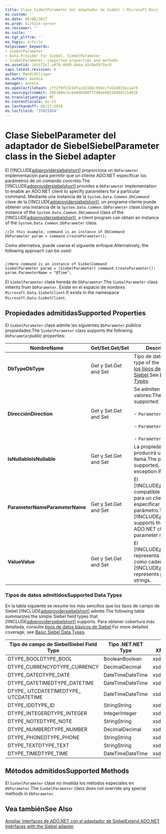 ```yaml
---
title: Clase SiebelParameter del adaptador de Siebel | Microsoft Docs
ms.custom: ''
ms.date: 06/08/2017
ms.prod: biztalk-server
ms.reviewer: ''
ms.suite: ''
ms.tgt_pltfrm: ''
ms.topic: article
helpviewer_keywords:
- SiebelParameter
- Data Provider for Siebel, SiebelParameter
- SiebelParameter, supported properties and methods
ms.assetid: 1dcb72c7-a470-4609-8aba-a5c8ad5f3ac9
caps.latest.revision: 6
author: MandiOhlinger
ms.author: mandia
manager: anneta
ms.openlocfilehash: cff2f0f5324dfacd118bc59dccfa524819acaa75
ms.sourcegitcommit: 266308ec5c6a9d8d80ff298ee6051b4843c5d626
ms.translationtype: MT
ms.contentlocale: es-ES
ms.lasthandoff: 06/27/2018
ms.locfileid: "37021954"
---
```

# <a name="siebelparameter-class-in-the-siebel-adapter"></a><span data-ttu-id="67c74-102">Clase SiebelParameter del adaptador de Siebel</span><span class="sxs-lookup"><span data-stu-id="67c74-102">SiebelParameter class in the Siebel adapter</span></span>
<span data-ttu-id="67c74-103">El [!INCLUDE[adoprovidersiebelshort](../../includes/adoprovidersiebelshort-md.md)] proporciona un `DbParameter` implementación para permitir que un cliente ADO.NET especificar los parámetros de un comando concreto.</span><span class="sxs-lookup"><span data-stu-id="67c74-103">The [!INCLUDE[adoprovidersiebelshort](../../includes/adoprovidersiebelshort-md.md)] provides a `DbParameter` implementation to enable an ADO.NET client to specify parameters for a particular command.</span></span> <span data-ttu-id="67c74-104">Mediante una instancia de la `System.Data.Common.DbCommand` clase de la [!INCLUDE[adoprovidersiebelshort](../../includes/adoprovidersiebelshort-md.md)], un programa cliente puede obtener una instancia de la `System.Data.Common.DbParameter` clase.</span><span class="sxs-lookup"><span data-stu-id="67c74-104">Using an instance of the `System.Data.Common.DbCommand` class of the [!INCLUDE[adoprovidersiebelshort](../../includes/adoprovidersiebelshort-md.md)], a client program can obtain an instance of the `System.Data.Common.DbParameter` class.</span></span>  

```  
//In this example, command is an instance of DbCommand  
DbParameter param = command.CreateParameter();  
```  

 <span data-ttu-id="67c74-105">Como alternativa, puede usarse el siguiente enfoque:</span><span class="sxs-lookup"><span data-stu-id="67c74-105">Alternatively, the following approach can be used:</span></span>  

```  

//Here command is an instance of SiebelCommand  
SiebelParameter param = (SiebelParameter) command.CreateParameter();                  
param.ParameterName = "@Time";  
```  

 <span data-ttu-id="67c74-106">El `SiebelParameter` clase hereda de `DbParameter`.</span><span class="sxs-lookup"><span data-stu-id="67c74-106">The `SiebelParameter` class inherits from `DbParameter`.</span></span>  <span data-ttu-id="67c74-107">Existe en el espacio de nombres `Microsoft.Data.SiebelClient`.</span><span class="sxs-lookup"><span data-stu-id="67c74-107">It exists in the namespace `Microsoft.Data.SiebelClient`.</span></span>  

## <a name="supported-properties"></a><span data-ttu-id="67c74-108">Propiedades admitidas</span><span class="sxs-lookup"><span data-stu-id="67c74-108">Supported Properties</span></span>  
 <span data-ttu-id="67c74-109">El `SiebelParameter` clase admite las siguientes `DbParameter` *pública* propiedades:</span><span class="sxs-lookup"><span data-stu-id="67c74-109">The `SiebelParameter` class supports the following `DbParameter`*public* properties:</span></span>  


|       <span data-ttu-id="67c74-110">Nombre</span><span class="sxs-lookup"><span data-stu-id="67c74-110">Name</span></span>        |   <span data-ttu-id="67c74-111">Get/Set.</span><span class="sxs-lookup"><span data-stu-id="67c74-111">Get/Set</span></span>   |                                                                                                            <span data-ttu-id="67c74-112">Descripción</span><span class="sxs-lookup"><span data-stu-id="67c74-112">Description</span></span>                                                                                                            |
|-------------------|-------------|-----------------------------------------------------------------------------------------------------------------------------------------------------------------------------------------------------------------------------------|
|    <span data-ttu-id="67c74-113">**DbType**</span><span class="sxs-lookup"><span data-stu-id="67c74-113">**DbType**</span></span>     | <span data-ttu-id="67c74-114">Get y Set.</span><span class="sxs-lookup"><span data-stu-id="67c74-114">Get and Set</span></span> |                                               <span data-ttu-id="67c74-115">Tipo de datos del parámetro.</span><span class="sxs-lookup"><span data-stu-id="67c74-115">Data type of the parameter.</span></span> <span data-ttu-id="67c74-116">Consulte [los tipos de datos básicos de Siebel](../../adapters-and-accelerators/adapter-siebel/basic-siebel-data-types.md).</span><span class="sxs-lookup"><span data-stu-id="67c74-116">See [Basic Siebel Data Types](../../adapters-and-accelerators/adapter-siebel/basic-siebel-data-types.md).</span></span>                                               |
|   <span data-ttu-id="67c74-117">**Dirección**</span><span class="sxs-lookup"><span data-stu-id="67c74-117">**Direction**</span></span>   | <span data-ttu-id="67c74-118">Get y Set.</span><span class="sxs-lookup"><span data-stu-id="67c74-118">Get and Set</span></span> | <span data-ttu-id="67c74-119">Se admiten los siguientes valores:</span><span class="sxs-lookup"><span data-stu-id="67c74-119">The following values are supported:</span></span><br /><br /> -                     `ParameterDirection.Input`<br /><br /> -                     `ParameterDirection.Output`<br /><br /> -                     `ParameterDirection.InputOutput` |
|  <span data-ttu-id="67c74-120">**IsNullable**</span><span class="sxs-lookup"><span data-stu-id="67c74-120">**IsNullable**</span></span>   | <span data-ttu-id="67c74-121">Get y Set.</span><span class="sxs-lookup"><span data-stu-id="67c74-121">Get and Set</span></span> |                                                                               <span data-ttu-id="67c74-122">La propiedad no se admite y producirá una excepción si se llama.</span><span class="sxs-lookup"><span data-stu-id="67c74-122">The property is not supported, and will throw an exception if called.</span></span>                                                                               |
| <span data-ttu-id="67c74-123">**ParameterName**</span><span class="sxs-lookup"><span data-stu-id="67c74-123">**ParameterName**</span></span> | <span data-ttu-id="67c74-124">Get y Set.</span><span class="sxs-lookup"><span data-stu-id="67c74-124">Get and Set</span></span> |                                  <span data-ttu-id="67c74-125">El [!INCLUDE[adoprovidersiebelshort](../../includes/adoprovidersiebelshort-md.md)] compatible con esta propiedad para un cliente ADO.NET para especificar el nombre del parámetro.</span><span class="sxs-lookup"><span data-stu-id="67c74-125">The [!INCLUDE[adoprovidersiebelshort](../../includes/adoprovidersiebelshort-md.md)] supports this property for an ADO.NET client to specify the parameter name.</span></span>                                  |
|     <span data-ttu-id="67c74-126">**Value**</span><span class="sxs-lookup"><span data-stu-id="67c74-126">**Value**</span></span>     | <span data-ttu-id="67c74-127">Get y Set.</span><span class="sxs-lookup"><span data-stu-id="67c74-127">Get and Set</span></span> |                                                    <span data-ttu-id="67c74-128">El [!INCLUDE[adoprovidersiebelshort](../../includes/adoprovidersiebelshort-md.md)] representa valores de parámetro como cadenas.</span><span class="sxs-lookup"><span data-stu-id="67c74-128">The [!INCLUDE[adoprovidersiebelshort](../../includes/adoprovidersiebelshort-md.md)] represents parameter values as strings.</span></span>                                                    |

###  <a name="BKMK_Datatypes"></a> <span data-ttu-id="67c74-129">Tipos de datos admitidos</span><span class="sxs-lookup"><span data-stu-id="67c74-129">Supported Data Types</span></span>  
 <span data-ttu-id="67c74-130">En la tabla siguiente se resume los más sencillos que los tipos de campo de Siebel [!INCLUDE[adoprovidersiebelshort](../../includes/adoprovidersiebelshort-md.md)] admite.</span><span class="sxs-lookup"><span data-stu-id="67c74-130">The following table summarizes the simple Siebel field types that [!INCLUDE[adoprovidersiebelshort](../../includes/adoprovidersiebelshort-md.md)] supports.</span></span> <span data-ttu-id="67c74-131">Para obtener cobertura más detallada, consulte [tipos de datos básicos de Siebel](../../adapters-and-accelerators/adapter-siebel/basic-siebel-data-types.md).</span><span class="sxs-lookup"><span data-stu-id="67c74-131">For more detailed coverage, see [Basic Siebel Data Types](../../adapters-and-accelerators/adapter-siebel/basic-siebel-data-types.md).</span></span>  

|<span data-ttu-id="67c74-132">Tipo de campo de Siebel</span><span class="sxs-lookup"><span data-stu-id="67c74-132">Siebel Field Type</span></span>|<span data-ttu-id="67c74-133">Tipo .NET</span><span class="sxs-lookup"><span data-stu-id="67c74-133">.NET Type</span></span>|<span data-ttu-id="67c74-134">Tipo de esquema XML</span><span class="sxs-lookup"><span data-stu-id="67c74-134">XML Schema Type</span></span>|  
|-----------------------|---------------|---------------------|  
|<span data-ttu-id="67c74-135">DTYPE_BOOL</span><span class="sxs-lookup"><span data-stu-id="67c74-135">DTYPE_BOOL</span></span>|<span data-ttu-id="67c74-136">Boolean</span><span class="sxs-lookup"><span data-stu-id="67c74-136">Boolean</span></span>|<span data-ttu-id="67c74-137">xsd:boolean</span><span class="sxs-lookup"><span data-stu-id="67c74-137">xsd:boolean</span></span>|  
|<span data-ttu-id="67c74-138">DTYPE_CURRENCY</span><span class="sxs-lookup"><span data-stu-id="67c74-138">DTYPE_CURRENCY</span></span>|<span data-ttu-id="67c74-139">Decimal</span><span class="sxs-lookup"><span data-stu-id="67c74-139">Decimal</span></span>|<span data-ttu-id="67c74-140">xsd:decimal</span><span class="sxs-lookup"><span data-stu-id="67c74-140">xsd:decimal</span></span>|  
|<span data-ttu-id="67c74-141">DTYPE_DATE</span><span class="sxs-lookup"><span data-stu-id="67c74-141">DTYPE_DATE</span></span>|<span data-ttu-id="67c74-142">DateTime</span><span class="sxs-lookup"><span data-stu-id="67c74-142">DateTime</span></span>|<span data-ttu-id="67c74-143">xsd:dateTime</span><span class="sxs-lookup"><span data-stu-id="67c74-143">xsd:dateTime</span></span>|  
|<span data-ttu-id="67c74-144">DTYPE_DATETIME</span><span class="sxs-lookup"><span data-stu-id="67c74-144">DTYPE_DATETIME</span></span>|<span data-ttu-id="67c74-145">DateTime</span><span class="sxs-lookup"><span data-stu-id="67c74-145">DateTime</span></span>|<span data-ttu-id="67c74-146">xsd:dateTime</span><span class="sxs-lookup"><span data-stu-id="67c74-146">xsd:dateTime</span></span>|  
|<span data-ttu-id="67c74-147">DTYPE_ UTCDATETIME</span><span class="sxs-lookup"><span data-stu-id="67c74-147">DTYPE_ UTCDATETIME</span></span>|<span data-ttu-id="67c74-148">DateTime</span><span class="sxs-lookup"><span data-stu-id="67c74-148">DateTime</span></span>|<span data-ttu-id="67c74-149">xsd:dateTime</span><span class="sxs-lookup"><span data-stu-id="67c74-149">xsd:dateTime</span></span>|  
|<span data-ttu-id="67c74-150">DTYPE_ID</span><span class="sxs-lookup"><span data-stu-id="67c74-150">DTYPE_ID</span></span>|<span data-ttu-id="67c74-151">String</span><span class="sxs-lookup"><span data-stu-id="67c74-151">String</span></span>|<span data-ttu-id="67c74-152">xsd:cadena</span><span class="sxs-lookup"><span data-stu-id="67c74-152">xsd:string</span></span>|  
|<span data-ttu-id="67c74-153">DTYPE_INTEGER</span><span class="sxs-lookup"><span data-stu-id="67c74-153">DTYPE_INTEGER</span></span>|<span data-ttu-id="67c74-154">Integer</span><span class="sxs-lookup"><span data-stu-id="67c74-154">Integer</span></span>|<span data-ttu-id="67c74-155">xsd:int</span><span class="sxs-lookup"><span data-stu-id="67c74-155">xsd:int</span></span>|  
|<span data-ttu-id="67c74-156">DTYPE_NOTE</span><span class="sxs-lookup"><span data-stu-id="67c74-156">DTYPE_NOTE</span></span>|<span data-ttu-id="67c74-157">String</span><span class="sxs-lookup"><span data-stu-id="67c74-157">String</span></span>|<span data-ttu-id="67c74-158">xsd:cadena</span><span class="sxs-lookup"><span data-stu-id="67c74-158">xsd:string</span></span>|  
|<span data-ttu-id="67c74-159">DTYPE_NUMBER</span><span class="sxs-lookup"><span data-stu-id="67c74-159">DTYPE_NUMBER</span></span>|<span data-ttu-id="67c74-160">Decimal</span><span class="sxs-lookup"><span data-stu-id="67c74-160">Decimal</span></span>|<span data-ttu-id="67c74-161">xsd:decimal</span><span class="sxs-lookup"><span data-stu-id="67c74-161">xsd:decimal</span></span>|  
|<span data-ttu-id="67c74-162">DTYPE_PHONE</span><span class="sxs-lookup"><span data-stu-id="67c74-162">DTYPE_PHONE</span></span>|<span data-ttu-id="67c74-163">String</span><span class="sxs-lookup"><span data-stu-id="67c74-163">String</span></span>|<span data-ttu-id="67c74-164">xsd:cadena</span><span class="sxs-lookup"><span data-stu-id="67c74-164">xsd:string</span></span>|  
|<span data-ttu-id="67c74-165">DTYPE_TEXT</span><span class="sxs-lookup"><span data-stu-id="67c74-165">DTYPE_TEXT</span></span>|<span data-ttu-id="67c74-166">String</span><span class="sxs-lookup"><span data-stu-id="67c74-166">String</span></span>|<span data-ttu-id="67c74-167">xsd:cadena</span><span class="sxs-lookup"><span data-stu-id="67c74-167">xsd:string</span></span>|  
|<span data-ttu-id="67c74-168">DTYPE_TIME</span><span class="sxs-lookup"><span data-stu-id="67c74-168">DTYPE_TIME</span></span>|<span data-ttu-id="67c74-169">DateTime</span><span class="sxs-lookup"><span data-stu-id="67c74-169">DateTime</span></span>|<span data-ttu-id="67c74-170">xsd:dateTime</span><span class="sxs-lookup"><span data-stu-id="67c74-170">xsd:dateTime</span></span>|  

## <a name="supported-methods"></a><span data-ttu-id="67c74-171">Métodos admitidos</span><span class="sxs-lookup"><span data-stu-id="67c74-171">Supported Methods</span></span>  
 <span data-ttu-id="67c74-172">El `SiebelParameter` clase no invalida los métodos especiales en `DbParameter`.</span><span class="sxs-lookup"><span data-stu-id="67c74-172">The `SiebelParameter` class does not override any special methods in `DbParameter`.</span></span>  

## <a name="see-also"></a><span data-ttu-id="67c74-173">Vea también</span><span class="sxs-lookup"><span data-stu-id="67c74-173">See Also</span></span>  
 [<span data-ttu-id="67c74-174">Ampliar Interfaces de ADO.NET con el adaptador de Siebel</span><span class="sxs-lookup"><span data-stu-id="67c74-174">Extend ADO.NET Interfaces with the Siebel adapter</span></span>](../../adapters-and-accelerators/adapter-siebel/extend-ado-net-interfaces-with-the-siebel-adapter.md)